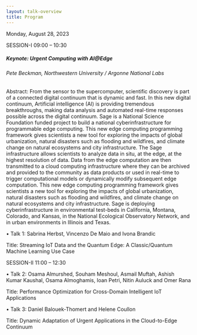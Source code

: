 ```yaml
---
layout: talk-overview
title: Program
---
```


Monday, August 28, 2023 

SESSION-I 09:00 – 10:30

<h5>Keynote:  Urgent Computing with AI@Edge</h5>
  <h6>Pete Beckman, Northwestern University / Argonne National Labs </h6>


Abstract: From the sensor to the supercomputer, scientific discovery is part of a connected digital continuum that is dynamic and fast. In this new digital continuum, Artificial intelligence (AI) is providing tremendous breakthroughs, making data analysis and automated real-time responses possible across the digital continuum. Sage is a National Science Foundation funded project to build a national cyberinfrastructure for programmable edge computing. This new edge computing programming framework gives scientists a new tool for exploring the impacts of global urbanization, natural disasters such as flooding and wildfires, and climate change on natural ecosystems and city infrastructure. The Sage infrastructure allows scientists to analyze
data in situ, at the edge, at the highest resolution of data. Data from the edge computation are then transmitted to a cloud computing infrastructure where they can be archived and provided to the community as data products or used in real-time to trigger computational models or dynamically modify subsequent edge computation. This new edge computing programming framework gives scientists a new tool for exploring the impacts of global urbanization, natural disasters such as flooding and wildfires, and climate change on natural ecosystems and city infrastructure. Sage is deploying cyberinfrastructure in environmental test-beds in California, Montana, Colorado, and Kansas, in the National Ecological Observatory Network, and in urban environments in Illinois and Texas. 


   • Talk 1: Sabrina Herbst, Vincenzo De Maio and Ivona Brandic 

Title: Streaming IoT Data and the Quantum Edge: A Classic/Quantum Machine Learning Use Case

SESSION-II 11:00 – 12:30

   • Talk 2: Osama Almurshed, Souham Meshoul, Asmail Muftah, Ashish Kumar Kaushal, Osama Almoghamis, Ioan Petri, Nitin Auluck and Omer Rana 

Title: Performance Optimization for Cross-Domain Intelligent IoT Applications

   • Talk 3: Daniel Balouek-Thomert and Helene Coullon

Title: Dynamic Adaptation of Urgent Applications in the Cloud-to-Edge Continuum